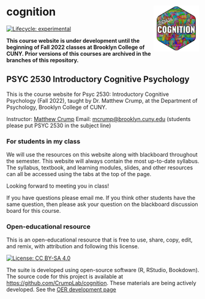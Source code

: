 # cognition <a href='https:/crumplab.github.io/cognition'><img src='man/figures/logo.png' align="right" height="120.5" /></a>

<!-- badges: start -->
[![Lifecycle: experimental](https://img.shields.io/badge/lifecycle-experimental-orange.svg)](https://www.tidyverse.org/lifecycle/#experimental)
<!-- badges: end -->


**This course website is under development until the beginning of Fall 2022 classes at Brooklyn College of CUNY. Prior versions of this courses are archived in the branches of this repository.**

## PSYC 2530 Introductory Cognitive Psychology

This is the course website for Psyc 2530: Introductory Cognitive Psychology (Fall 2022), taught by Dr. Matthew Crump, at the Department of Psychology, Brooklyn College of CUNY. 

Instructor: [Matthew Crump](https://www.crumplab.com)
Email: [mcrump@brooklyn.cuny.edu](mcrump@brooklyn.cuny.edu) (students please put PSYC 2530 in the subject line)

### For students in my class

We will use the resources on this website along with blackboard throughout the semester. This website will always contain the most up-to-date syllabus. The syllabus, textbook, and learning modules, slides, and other resources can all be accessed using the tabs at the top of the page.

Looking forward to meeting you in class!

If you have questions please email me. If you think other students have the same question, then please ask your question on the blackboard discussion board for this course.


### Open-educational resource

This is an open-educational resource that is free to use, share, copy, edit, and remix, with attribution and following this license.

[![License: CC BY-SA 4.0](https://img.shields.io/badge/License-CC%20BY--SA%204.0-lightgrey.svg)](https://creativecommons.org/licenses/by-sa/4.0/)

The suite is developed using open-source software (R, RStudio, Bookdown). The source code for this project is available at <https://github.com/CrumpLab/cognition>. These materials are being actively developed. See the [OER development page](articles/oer/oer.html)
